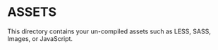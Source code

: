 # ASSETS

This directory contains your un-compiled assets such as LESS, SASS, Images, or JavaScript.
